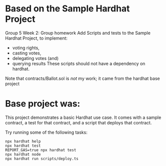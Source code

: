 # Based on the Sample Hardhat Project

Group 5 Week 2: Group homework
Add Scripts and tests to the Sample Hardhat Project, to implement:
- voting rights,
- casting votes,
- delegating votes (and)
- querying results
These scripts should not have a dependency on hardhat.

Note that contracts/Ballot.sol is *not* my work; it came from the hardhat base project 

# Base project was:
This project demonstrates a basic Hardhat use case. It comes with a sample contract, a test for that contract, and a script that deploys that contract.

Try running some of the following tasks:

```shell
npx hardhat help
npx hardhat test
REPORT_GAS=true npx hardhat test
npx hardhat node
npx hardhat run scripts/deploy.ts
```
